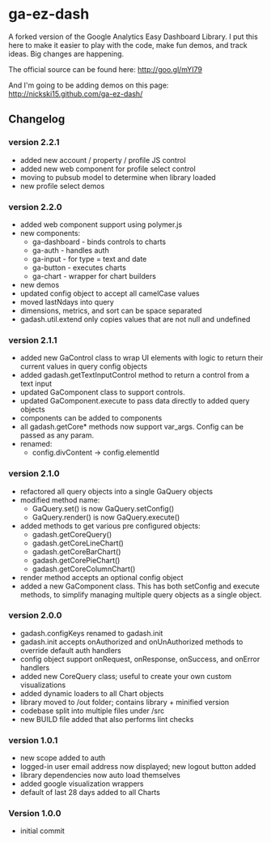ga-ez-dash
==========

A forked version of the Google Analytics Easy Dashboard Library.
I put this here to make it easier to play with the code, make fun demos, and track ideas. Big changes are happening.

The official source can be found here: http://goo.gl/mYI79

And I'm going to be adding demos on this page: http://nickski15.github.com/ga-ez-dash/



Changelog
---------

### version 2.2.1
- added new account / property / profile JS control
- added new web component for profile select control
- moving to pubsub model to determine when library loaded
- new profile select demos


### version 2.2.0
- added web component support using polymer.js
- new components:
  - ga-dashboard - binds controls to charts
  - ga-auth - handles auth
  - ga-input - for type = text and date
  - ga-button - executes charts
  - ga-chart - wrapper for chart builders
- new demos
- updated config object to accept all camelCase values
- moved lastNdays into query
- dimensions, metrics, and sort can be space separated
- gadash.util.extend only copies values that are not null and undefined


### version 2.1.1
- added new GaControl class to wrap UI elements with logic to return their
  current values in query config objects
- added gadash.getTextInputControl method to return a control from a text input
- updated GaComponent class to support controls.
- updated GaComponent.execute to pass data directly to added query objects
- components can be added to components
- all gadash.getCore* methods now support var_args. Config can be passed as any param.
- renamed:
  - config.divContent -> config.elementId


### version 2.1.0
- refactored all query objects into a single GaQuery objects
- modified method name:
  - GaQuery.set() is now GaQuery.setConfig()
  - GaQuery.render() is now GaQuery.execute()
- added methods to get various pre configured objects:
  - gadash.getCoreQuery()
  - gadash.getCoreLineChart()
  - gadash.getCoreBarChart()
  - gadash.getCorePieChart()
  - gadash.getCoreColumnChart()
- render method accepts an optional config object
- added a new GaComponent class. This has both setConfig and execute methods,
  to simplify managing multiple query objects as a single object.


### version 2.0.0
- gadash.configKeys renamed to gadash.init
- gadash.init accepts onAuthorized and onUnAuthorized methods to override
  default auth handlers
- config object support onRequest, onResponse, onSuccess, and onError handlers
- added new CoreQuery class; useful to create your own custom visualizations
- added dynamic loaders to all Chart objects
- library moved to /out folder; contains library + minified version
- codebase split into multiple files under /src
- new BUILD file added that also performs lint checks


### version 1.0.1
- new scope added to auth
- logged-in user email address now displayed; new logout button added
- library dependencies now auto load themselves
- added google visualization wrappers
- default of last 28 days added to all Charts


### Version 1.0.0
- initial commit

